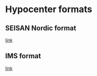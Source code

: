 # Hypocenter formats


## SEISAN Nordic format

[link](https://seis.geus.net/software/seisan/node243.html)


## IMS format

[link](http://www.isc.ac.uk/standards/)



